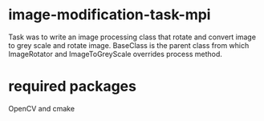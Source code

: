 # image-modification-task-mpi
Task was to write an image processing class that rotate and convert image to grey scale and rotate image. BaseClass is the parent class from which ImageRotator and ImageToGreyScale overrides process method.
# required packages
OpenCV and cmake
